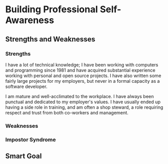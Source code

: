 # Building Professional Self-Awareness

## Strengths and Weaknesses

### Strengths

I have a lot of technical knowledge; I have been working with
computers and programming since 1981 and have acquired substantial
experience working with personal and open source projects. I have also
written some fairly large projects for my employers, but never in a
formal capacity as a software developer.

I am mature and well-acclimated to the workplace. I have always been
punctual and dedicated to my employer's values. I have usually ended
up having a side role in training, and am often a shop steward, a role
requiring respect and trust from both co-workers and management.

### Weaknesses

### Impostor Syndrome

## Smart Goal
